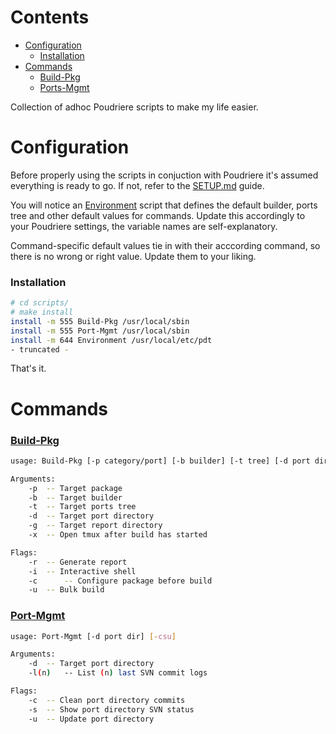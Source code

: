 # Contents
- [Configuration](#configuration)
  - [Installation](#installation)
- [Commands](#commands)
  - [Build-Pkg](#build-pkg)
  - [Ports-Mgmt](#ports-mgmt)

Collection of adhoc Poudriere scripts to make my life easier.

# Configuration

Before properly using the scripts in conjuction with Poudriere it's assumed
everything is ready to go. If not, refer to the [SETUP.md](SETUP.md) guide.

You will notice an [Environment](scripts/Environment) script that defines the
default builder, ports tree and other default values for commands. Update this
accordingly to your Poudriere settings, the variable names are self-explanatory.

Command-specific default values tie in with their acccording command, so there
is no wrong or right value. Update them to your liking.

### Installation

```sh
# cd scripts/
# make install
install -m 555 Build-Pkg /usr/local/sbin
install -m 555 Port-Mgmt /usr/local/sbin
install -m 644 Environment /usr/local/etc/pdt
- truncated -
```

That's it.


# Commands

### [Build-Pkg](scripts/Build-Pkg)

```sh
usage: Build-Pkg [-p category/port] [-b builder] [-t tree] [-d port dir] [-g report dir] [-ricux]

Arguments:
	-p 	-- Target package
	-b	-- Target builder
	-t	-- Target ports tree
	-d	-- Target port directory
	-g	-- Target report directory
	-x	-- Open tmux after build has started

Flags:
	-r	-- Generate report
	-i	-- Interactive shell
	-c      -- Configure package before build
	-u 	-- Bulk build
```

### [Port-Mgmt](scripts/Port-Mgmt)

```sh
usage: Port-Mgmt [-d port dir] [-csu]

Arguments:
	-d	-- Target port directory
	-l(n)	-- List (n) last SVN commit logs

Flags:
	-c	-- Clean port directory commits
	-s	-- Show port directory SVN status
	-u	-- Update port directory
```
